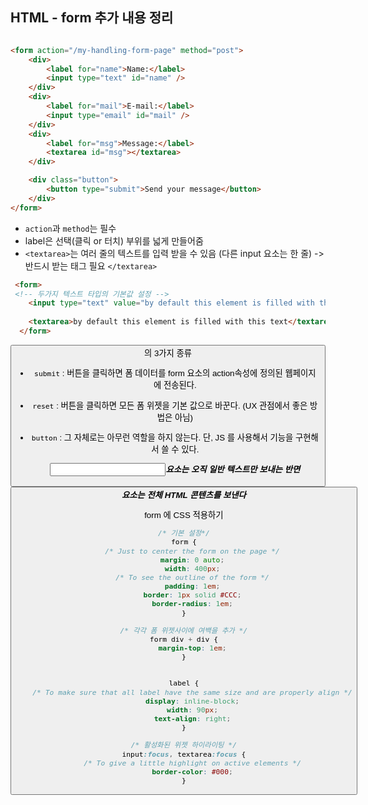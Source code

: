 ## HTML - form 추가 내용 정리

```html

<form action="/my-handling-form-page" method="post">
    <div>
        <label for="name">Name:</label>
        <input type="text" id="name" />
    </div>
    <div>
        <label for="mail">E-mail:</label>
        <input type="email" id="mail" />
    </div>
    <div>
        <label for="msg">Message:</label>
        <textarea id="msg"></textarea>
    </div>

    <div class="button">
        <button type="submit">Send your message</button>
    </div>
</form>
```

- `action`과 `method`는 필수
- label은 선택(클릭 or 터치) 부위를 넓게 만들어줌
- `<textarea>`는 여러 줄의 텍스트를 입력 받을 수 있음 (다른 input 요소는 한 줄) -> 반드시 받는 태그 필요 `</textarea>`



```html
 <form>
 <!-- 두가지 텍스트 타입의 기본값 설정 -->    
    <input type="text" value="by default this element is filled with this text" />
     
    <textarea>by default this element is filled with this text</textarea>
  </form>
```



<button> 의 3가지 종류

- `submit` : 버튼을 클릭하면 폼 데이터를 form 요소의 action속성에 정의된 웹페이지 에 전송된다.

- `reset` : 버튼을 클릭하면 모든 폼 위젯을 기본 값으로 바꾼다. (UX 관점에서 좋은 방법은 아님)
- `button` : 그 자체로는 아무런 역할을 하지 않는다. 단, JS 를 사용해서 기능을 구현해서 쓸 수 있다. 

  ***<input>요소는 오직 일반 텍스트만 보내는 반면 <button>요소는 전체 HTML 콘텐츠를 보낸다***



form 에 CSS 적용하기

```css
/* 기본 설정*/
form {
    /* Just to center the form on the page */
    margin: 0 auto;
    width: 400px;
    /* To see the outline of the form */
    padding: 1em;
    border: 1px solid #CCC;
    border-radius: 1em;
}

/* 각각 폼 위젯사이에 여백을 추가 */
form div + div {
    margin-top: 1em;
}


label {
    /* To make sure that all label have the same size and are properly align */
    display: inline-block;
    width: 90px;
    text-align: right;
}

/* 활성화된 위젯 하이라이팅 */
input:focus, textarea:focus {
    /* To give a little highlight on active elements */
    border-color: #000;
}


```

